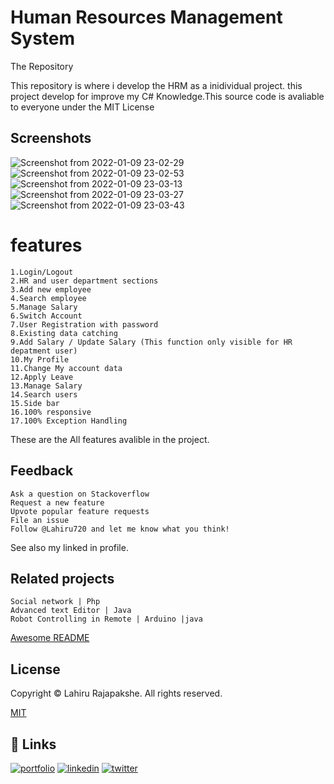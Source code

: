 
# Human Resources Management System

The Repository

This repository is where i develop the HRM as a inidividual project. this project develop for improve my C# Knowledge.This source code is avaliable to everyone under the MIT License


## Screenshots
![Screenshot from 2022-01-09 23-02-29](https://user-images.githubusercontent.com/66423576/148693620-9e07b9b5-d5e8-4af8-a227-ff6c4bedb7cd.png)
![Screenshot from 2022-01-09 23-02-53](https://user-images.githubusercontent.com/66423576/148693623-4c303d76-8184-47b1-abd9-25d1c1e4431f.png)
![Screenshot from 2022-01-09 23-03-13](https://user-images.githubusercontent.com/66423576/148693624-65447ba5-632a-46b0-bba0-f67a4dd5dae8.png)
![Screenshot from 2022-01-09 23-03-27](https://user-images.githubusercontent.com/66423576/148693626-48de47bc-003f-4bfb-9bab-4fa24ac03a80.png)
![Screenshot from 2022-01-09 23-03-43](https://user-images.githubusercontent.com/66423576/148693628-2df2a0f4-b976-41b2-9597-084926e041a2.png)



# features

    1.Login/Logout
    2.HR and user department sections
    3.Add new employee
    4.Search employee
    5.Manage Salary
    6.Switch Account
    7.User Registration with password
    8.Existing data catching
    9.Add Salary / Update Salary (This function only visible for HR depatment user) 
    10.My Profile
    11.Change My account data
    12.Apply Leave
    13.Manage Salary
    14.Search users
    15.Side bar
    16.100% responsive
    17.100% Exception Handling
    
These are the All features avalible in the project.


## Feedback
    Ask a question on Stackoverflow
    Request a new feature
    Upvote popular feature requests
    File an issue
    Follow @Lahiru720 and let me know what you think!

See also my linked in profile.



## Related projects

    Social network | Php
    Advanced text Editor | Java
    Robot Controlling in Remote | Arduino |java

[Awesome README](https://github.com/matiassingers/awesome-readme)


## License
Copyright © Lahiru Rajapakshe. All rights reserved.

[MIT](https://github.com/Lahiru720/Advanced-Text-Editor/blob/main/LICENSE)


## 🔗 Links
[![portfolio](https://img.shields.io/badge/my_portfolio-000?style=for-the-badge&logo=ko-fi&logoColor=white)](https://medium.com/@lahirurajapakshe.stack)
[![linkedin](https://img.shields.io/badge/linkedin-0A66C2?style=for-the-badge&logo=linkedin&logoColor=white)](https://www.linkedin.com/in/lahiru-rajapakshe-9919651ba/)
[![twitter](https://img.shields.io/badge/twitter-1DA1F2?style=for-the-badge&logo=twitter&logoColor=white)](https://twitter.com/LahiruRJ)


